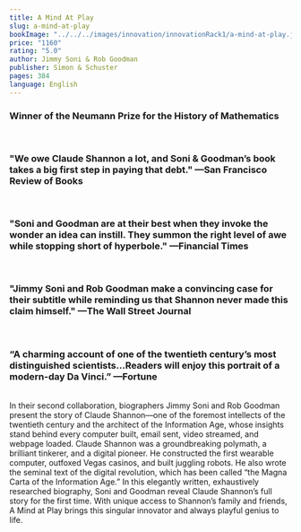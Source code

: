 ```yaml
---
title: A Mind At Play
slug: a-mind-at-play
bookImage: "../../../images/innovation/innovationRack1/a-mind-at-play.jpg"
price: "1160"
rating: "5.0"
author: Jimmy Soni & Rob Goodman
publisher: Simon & Schuster
pages: 384
language: English
---
```


### Winner of the Neumann Prize for the History of Mathematics
<br/>

### "We owe Claude Shannon a lot, and Soni & Goodman’s book takes a big first step in paying that debt." —San Francisco Review of Books
<br/>

### "Soni and Goodman are at their best when they invoke the wonder an idea can instill. They summon the right level of awe while stopping short of hyperbole." —Financial Times
<br/>

### "Jimmy Soni and Rob Goodman make a convincing case for their subtitle while reminding us that Shannon never made this claim himself." —The Wall Street Journal
<br/>

### “A charming account of one of the twentieth century’s most distinguished scientists…Readers will enjoy this portrait of a modern-day Da Vinci.” —Fortune
<br/>
In their second collaboration, biographers Jimmy Soni and Rob Goodman present the story of Claude Shannon—one of the foremost intellects of the twentieth century and the architect of the Information Age, whose insights stand behind every computer built, email sent, video streamed, and webpage loaded. Claude Shannon was a groundbreaking polymath, a brilliant tinkerer, and a digital pioneer. He constructed the first wearable computer, outfoxed Vegas casinos, and built juggling robots. He also wrote the seminal text of the digital revolution, which has been called “the Magna Carta of the Information Age.” In this elegantly written, exhaustively researched biography, Soni and Goodman reveal Claude Shannon’s full story for the first time. With unique access to Shannon’s family and friends, A Mind at Play brings this singular innovator and always playful genius to life.
<br/>
<br/>